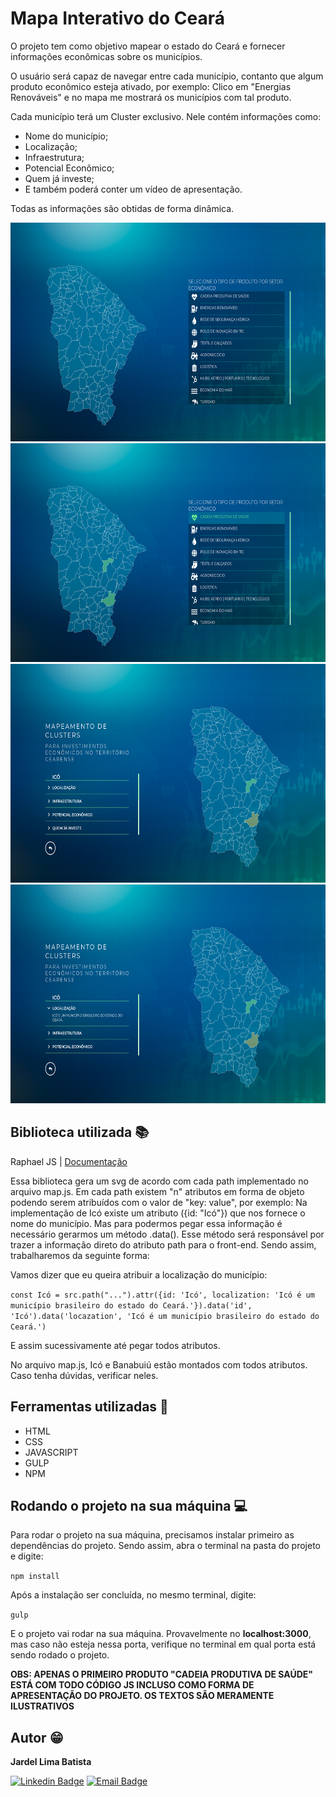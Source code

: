 # Mapa Interativo do Ceará
O projeto tem como objetivo mapear o estado do Ceará e fornecer informações econômicas sobre os municípios.

O usuário será capaz de navegar entre cada município, contanto que algum produto econômico esteja ativado, por exemplo: Clico em "Energias Renováveis" e no mapa me mostrará os municípios com tal produto.

Cada município terá um Cluster exclusivo. Nele contém informações como: 

- Nome do município; 
- Localização; 
- Infraestrutura; 
- Potencial Econômico; 
- Quem já investe; 
- E também poderá conter um vídeo de apresentação.

Todas as informações são obtidas de forma dinâmica.

<img width="700" height="350" src="https://github.com/jardelima/Interactive-Map/blob/master/src/images/mapa-1.png"/>

<img width="700" height="350" src="https://github.com/jardelima/Interactive-Map/blob/master/src/images/mapa-2.png"/>

<img width="700" height="350" src="https://github.com/jardelima/Interactive-Map/blob/master/src/images/mapa-3.png"/>

<img width="700" height="350" src="https://github.com/jardelima/Interactive-Map/blob/master/src/images/mapa-4.png"/>

## Biblioteca utilizada :books:
Raphael JS | <a href="https://dmitrybaranovskiy.github.io/raphael/">Documentação</a>

Essa biblioteca gera um svg de acordo com cada path implementado no arquivo map.js. Em cada path existem "n" atributos em forma de objeto podendo serem atribuídos com o valor de "key: value", por exemplo: Na implementação de Icó existe um atributo ({id: "Icó"}) que nos fornece o nome do município. Mas para podermos pegar essa informação é necessário gerarmos um método .data(). Esse método será responsável por trazer a informação direto do atributo path para o front-end. Sendo assim, trabalharemos da seguinte forma:

Vamos dizer que eu queira atribuir a localização do município:

`const Icó = src.path("...").attr({id: 'Icó', localization: 'Icó é um município brasileiro do estado do Ceará.'}).data('id', 'Icó').data('locazation', 'Icó é um município brasileiro do estado do Ceará.')` 

E assim sucessivamente até pegar todos atributos.

No arquivo map.js, Icó e Banabuiú estão montados com todos atributos. Caso tenha dúvidas, verificar neles. 

## Ferramentas utilizadas :wrench:
- HTML
- CSS
- JAVASCRIPT
- GULP
- NPM

## Rodando o projeto na sua máquina :computer:
Para rodar o projeto na sua máquina, precisamos instalar primeiro as dependências do projeto. Sendo assim, abra o terminal na pasta do projeto e digite:

`npm install`

Após a instalação ser concluída, no mesmo terminal, digite: 

`gulp`

E o projeto vai rodar na sua máquina. Provavelmente no <b>localhost:3000</b>, mas caso não esteja nessa porta, verifique no terminal em qual porta está sendo rodado o projeto.

<b>OBS: APENAS O PRIMEIRO PRODUTO "CADEIA PRODUTIVA DE SAÚDE" ESTÁ COM TODO CÓDIGO JS INCLUSO COMO FORMA DE APRESENTAÇÃO DO PROJETO. OS TEXTOS SÃO MERAMENTE ILUSTRATIVOS</b>

## Autor :grin:
<b>Jardel Lima Batista</b> 

[![Linkedin Badge](https://img.shields.io/badge/-LinkedIn-blue?style=flat-square&logo=Linkedin&logoColor=white&link=https://www.linkedin.com/in/jardel-lima-040b30164/)](https://www.linkedin.com/in/jardel-lima-040b30164/) 
[![Email Badge](https://img.shields.io/badge/-Email-red?style=flat-square&logo=Gmail&logoColor=white&link=https://www.gmail.com)](mailto:prof_jardel@hotmail.com)
